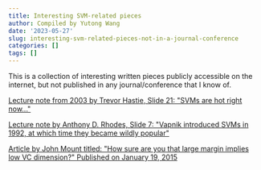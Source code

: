 ```yaml
---
title: Interesting SVM-related pieces
author: Compiled by Yutong Wang
date: '2023-05-27'
slug: interesting-svm-related-pieces-not-in-a-journal-conference
categories: []
tags: []
---
```


This is a collection of interesting written pieces publicly accessible on the internet, but not published in any journal/conference that I know of.


[Lecture note from 2003 by Trevor Hastie, Slide 21: "SVMs are hot right now..."](https://hastie.su.domains/Papers/svmtalk.pdf)

[Lecture note by Anthony D. Rhodes, Slide 7: "Vapnik introduced SVMs in 1992, at which time they became wildly popular"](https://web.pdx.edu/~arhodes/ml5.pdf)

[Article by John Mount titled: "How sure are you that large margin implies low VC dimension?" Published on January 19, 2015](https://winvector.github.io/margin/margin.pdf)